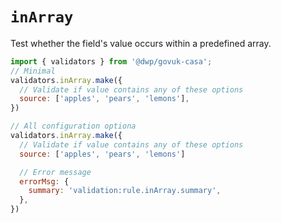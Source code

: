 # `inArray`

Test whether the field's value occurs within a predefined array.

```javascript
import { validators } from '@dwp/govuk-casa';
// Minimal
validators.inArray.make({
  // Validate if value contains any of these options
  source: ['apples', 'pears', 'lemons'],
})
```

```javascript
// All configuration optiona
validators.inArray.make({
  // Validate if value contains any of these options
  source: ['apples', 'pears', 'lemons']

  // Error message
  errorMsg: {
    summary: 'validation:rule.inArray.summary',
  },
})
```
